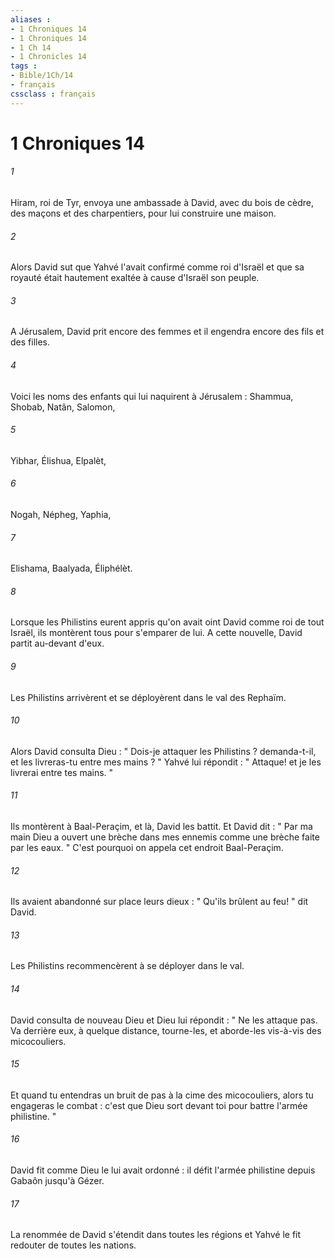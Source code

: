 ```yaml
---
aliases : 
- 1 Chroniques 14
- 1 Chroniques 14
- 1 Ch 14
- 1 Chronicles 14
tags : 
- Bible/1Ch/14
- français
cssclass : français
---
```


# 1 Chroniques 14

###### 1
Hiram, roi de Tyr, envoya une ambassade à David, avec du bois de cèdre, des maçons et des charpentiers, pour lui construire une maison. 
###### 2
Alors David sut que Yahvé l'avait confirmé comme roi d'Israël et que sa royauté était hautement exaltée à cause d'Israël son peuple. 
###### 3
A Jérusalem, David prit encore des femmes et il engendra encore des fils et des filles. 
###### 4
Voici les noms des enfants qui lui naquirent à Jérusalem : Shammua, Shobab, Natân, Salomon, 
###### 5
Yibhar, Élishua, Elpalèt, 
###### 6
Nogah, Népheg, Yaphia, 
###### 7
Elishama, Baalyada, Éliphélèt. 
###### 8
Lorsque les Philistins eurent appris qu'on avait oint David comme roi de tout Israël, ils montèrent tous pour s'emparer de lui. A cette nouvelle, David partit au-devant d'eux. 
###### 9
Les Philistins arrivèrent et se déployèrent dans le val des Rephaïm. 
###### 10
Alors David consulta Dieu : " Dois-je attaquer les Philistins ? demanda-t-il, et les livreras-tu entre mes mains ? " Yahvé lui répondit : " Attaque! et je les livrerai entre tes mains. " 
###### 11
Ils montèrent à Baal-Peraçim, et là, David les battit. Et David dit : " Par ma main Dieu a ouvert une brèche dans mes ennemis comme une brèche faite par les eaux. " C'est pourquoi on appela cet endroit Baal-Peraçim. 
###### 12
Ils avaient abandonné sur place leurs dieux : " Qu'ils brûlent au feu! " dit David. 
###### 13
Les Philistins recommencèrent à se déployer dans le val. 
###### 14
David consulta de nouveau Dieu et Dieu lui répondit : " Ne les attaque pas. Va derrière eux, à quelque distance, tourne-les, et aborde-les vis-à-vis des micocouliers. 
###### 15
Et quand tu entendras un bruit de pas à la cime des micocouliers, alors tu engageras le combat : c'est que Dieu sort devant toi pour battre l'armée philistine. " 
###### 16
David fit comme Dieu le lui avait ordonné : il défit l'armée philistine depuis Gabaôn jusqu'à Gézer. 
###### 17
La renommée de David s'étendit dans toutes les régions et Yahvé le fit redouter de toutes les nations. 
